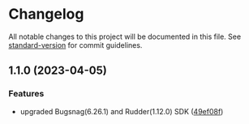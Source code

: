 # Changelog

All notable changes to this project will be documented in this file. See [standard-version](https://github.com/conventional-changelog/standard-version) for commit guidelines.

## 1.1.0 (2023-04-05)


### Features

* upgraded Bugsnag(6.26.1) and Rudder(1.12.0) SDK ([49ef08f](https://github.com/rudderlabs/rudder-integration-bugsnag-ios/commit/49ef08fc25d3040a9a100bcae6cb709a7cbd84af))
